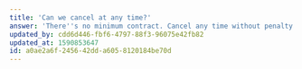 ```yaml
---
title: 'Can we cancel at any time?'
answer: 'There''s no minimum contract. Cancel any time without penalty or hassle. If you prepaid for a year, we’ll refund any unused months.'
updated_by: cdd6d446-fbf6-4797-88f3-96075e42fb82
updated_at: 1590853647
id: a0ae2a6f-2456-42dd-a605-8120184be70d
---
```

